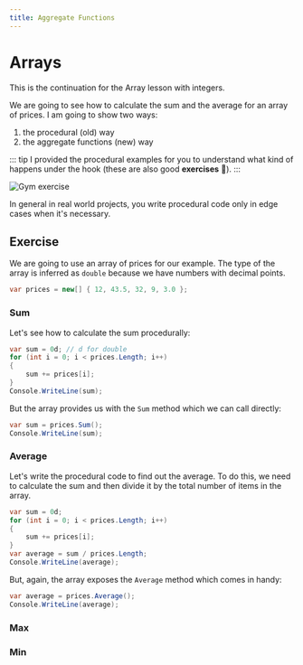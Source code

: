 ```yaml
---
title: Aggregate Functions
---
```


# Arrays

This is the continuation for the Array lesson with integers.

We are going to see how to calculate the sum and the average for an array of prices.
I am going to show two ways:
1. the procedural (old) way
2. the aggregate functions (new) way

::: tip
I provided the procedural examples for you to understand what kind of happens under the hook (these are also good **exercises** :muscle:).
:::

![Gym exercise](https://media.giphy.com/media/MnrYw86as4iwo/giphy.gif)


In general in real world projects, you write procedural code only in edge cases when it's necessary.


## Exercise
We are going to use an array of prices for our example. The type of the array is inferred as `double` because we have numbers with decimal points.

``` csharp
var prices = new[] { 12, 43.5, 32, 9, 3.0 };
```


### Sum

Let's see how to calculate the sum procedurally:
``` csharp
var sum = 0d; // d for double
for (int i = 0; i < prices.Length; i++)
{
    sum += prices[i];
}
Console.WriteLine(sum);
```

But the array provides us with the `Sum` method which we can call directly:
``` csharp
var sum = prices.Sum();
Console.WriteLine(sum);
```

### Average
Let's write the procedural code to find out the average. To do this, we need to calculate the sum and then divide it by the total number of items in the array.

``` csharp
var sum = 0d;
for (int i = 0; i < prices.Length; i++)
{
    sum += prices[i];
}
var average = sum / prices.Length;
Console.WriteLine(average);
```

But, again, the array exposes the `Average` method which comes in handy:
``` csharp
var average = prices.Average();
Console.WriteLine(average);
```


### Max



### Min